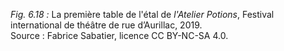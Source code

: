 *Fig. 6.18 :* La première table de l'étal de *l'Atelier Potions*, Festival international de théâtre de rue d’Aurillac, 2019.  
Source : Fabrice Sabatier, licence CC BY-NC-SA 4.0.